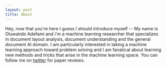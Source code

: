```yaml
---
layout: post
title: About
---
```


Hey, now that you're here I guess I should introduce myself -- My name is Oluwatobi Adefami and i'm a machine learning researcher that specializes in document layout analysis, document understanding and the general document AI domain. I am particularly interested in taking a machine learning approach toward problem solving and I am fanatical about learning new methods and tricks that arise in the machine learning space. You can follow me on [twitter](https://twitter.com/_tobie__) for paper reviews.

